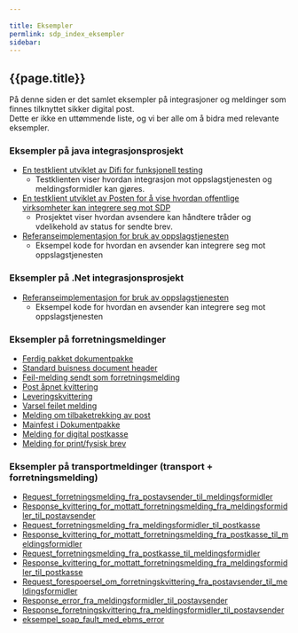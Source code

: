 ```yaml
---
 
title: Eksempler  
permlink: sdp_index_eksempler
sidebar:
---
```


## {{page.title}}

På denne siden er det samlet eksempler på integrasjoner og meldinger som
finnes tilknyttet sikker digital post.  
Dette er ikke en uttømmende liste, og vi ber alle om å bidra med
relevante eksempler.

### Eksempler på java integrasjonsprosjekt

  - [En testklient utviklet av Difi for funksjonell
    testing](https://github.com/difi/sdp-klient-eksempel-java-webclient)
      - Testklienten viser hvordan integrasjon mot oppslagstjenesten og
        meldingsformidler kan gjøres.
  - [En testklient utviklet av Posten for å vise hvordan offentlige
    virksomheter kan integrere seg mot
    SDP](https://github.com/difi/sdp-klient-eksempel-java-jetty)
      - Prosjektet viser hvordan avsendere kan håndtere tråder og
        vdelikehold av status for sendte brev.
  - [Referanseimplementasjon for bruk av
    oppslagstjenesten](https://github.com/difi/kontaktregisteret-klient)
      - Eksempel kode for hvordan en avsender kan integrere seg mot
        oppslagstjenesten

### Eksempler på .Net integrasjonsprosjekt

  - [Referanseimplementasjon for bruk av
    oppslagstjenesten](https://github.com/difi/kontaktregisteret-klient/tree/master/kontaktinfo-dotNet-sample)
      - Eksempel kode for hvordan en avsender kan integrere seg mot
        oppslagstjenesten

### Eksempler på forretningsmeldinger

  - [Ferdig pakket dokumentpakke](post.asice.zip)
  - [Standard buisness document header](sbdh.xml)
  - [Feil-melding sendt som forretningsmelding](sdpFeil.xml)
  - [Post åpnet kvittering](sdpKvittering-aapnetAvMottaker.xml)
  - [Leveringskvittering](sdpKvittering-levertTilPostkasse.xml)
  - [Varsel feilet melding](sdpKvittering-mottakerVarselFeilet.xml)
  - [Melding om tilbaketrekking av post](sdpKvittering-tilbaketrekking.xml)
  - [Mainfest i Dokumentpakke](sdpManifest.xml)
  - [Melding for digital postkasse](sdpMelding-digital.xml)
  - [Melding for print/fysisk brev](sdpMelding-print.xml)

### Eksempler på transportmeldinger (transport + forretningsmelding)

  - [Request\_forretningsmelding\_fra\_postavsender\_til\_meldingsformidler](soap/1_request_forretningsmelding_fra_postavsender_til_meldingsformidler.xml)
  - [Response\_kvittering\_for\_mottatt\_forretningsmelding\_fra\_meldingsformidler\_til\_postavsender](soap/1_response_kvittering_for_mottatt_forretningsmelding_fra_meldingsformidler_til_postavsender.xml)
  - [Request\_forretningsmelding\_fra\_meldingsformidler\_til\_postkasse](soap/3_request_forretningsmelding_fra_meldingsformidler_til_postkasse.xml)
  - [Response\_kvittering\_for\_mottatt\_forretningsmelding\_fra\_postkasse\_til\_meldingsformidler](soap/3_response_kvittering_for_mottatt_forretningsmelding_fra_postkasse_til_meldingsformidler.xml)
  - [Request\_forretningsmelding\_fra\_postkasse\_til\_meldingsformidler](soap/4_request_forretningsmelding_fra_postkasse_til_meldingsformidler.xml)
  - [Response\_kvittering\_for\_mottatt\_forretningsmelding\_fra\_meldingsformidler\_til\_postkasse](soap/4_response_kvittering_for_mottatt_forretningsmelding_fra_meldingsformidler_til_postkasse.xml)
  - [Request\_forespoersel\_om\_forretningskvittering\_fra\_postavsender\_til\_meldingsformidler](soap/5_request_forespoersel_om_forretningskvittering_fra_postavsender_til_meldingsformidler.xml)
  - [Response\_error\_fra\_meldingsformidler\_til\_postavsender](soap/6_response_error_fra_meldingsformidler_til_postavsender.xml)
  - [Response\_forretningskvittering\_fra\_meldingsformidler\_til\_postavsender](soap/5_response_forretningskvittering_fra_meldingsformidler_til_postavsender.xml)
  - [eksempel\_soap\_fault\_med\_ebms\_error](soap/eksempel_soap_fault_med_ebms_error.xml)
